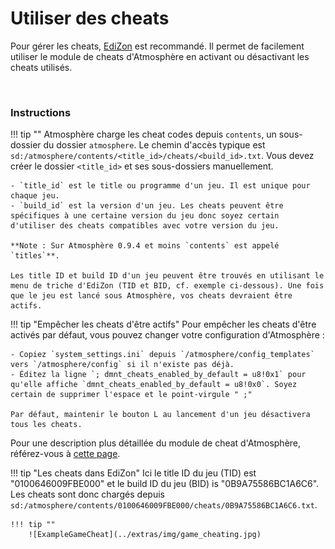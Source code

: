 # Utiliser des cheats

Pour gérer les cheats, [EdiZon](https://github.com/WerWolv/EdiZon/releases) est recommandé. Il permet de facilement utiliser le module de cheats d'Atmosphère en activant ou désactivant les cheats utilisés.

&nbsp;

### Instructions

!!! tip ""
    Atmosphère charge les cheat codes depuis `contents`, un sous-dossier du dossier `atmosphere`. Le chemin d'accès typique est `sd:/atmosphere/contents/<title_id>/cheats/<build_id>.txt`.
    Vous devez créer le dossier `<title_id>` et ses sous-dossiers manuellement.

    - `title_id` est le title ou programme d'un jeu. Il est unique pour chaque jeu.
    - `build_id` est la version d'un jeu. Les cheats peuvent être spécifiques à une certaine version du jeu donc soyez certain d'utiliser des cheats compatibles avec votre version du jeu.

    **Note : Sur Atmosphère 0.9.4 et moins `contents` est appelé `titles`**.

    Les title ID et build ID d'un jeu peuvent être trouvés en utilisant le menu de triche d'EdiZon (TID et BID, cf. exemple ci-dessous). Une fois que le jeu est lancé sous Atmosphère, vos cheats devraient être actifs.

!!! tip "Empêcher les cheats d'être actifs"
    Pour empêcher les cheats d'être activés par défaut, vous pouvez changer votre configuration d'Atmosphère :

    - Copiez `system_settings.ini` depuis `/atmosphere/config_templates` vers `/atmosphere/config` si il n'existe pas déjà.
    - Éditez la ligne `; dmnt_cheats_enabled_by_default = u8!0x1` pour qu'elle affiche `dmnt_cheats_enabled_by_default = u8!0x0`. Soyez certain de supprimer l'espace et le point-virgule " ;"

    Par défaut, maintenir le bouton L au lancement d'un jeu désactivera tous les cheats.

Pour une description plus détaillée du module de cheat d'Atmosphère, référez-vous à [cette page](https://github.com/Atmosphere-NX/Atmosphere/blob/master/docs/features/cheats.md).

!!! tip "Les cheats dans EdiZon"
    Ici le title ID du jeu (TID) est "0100646009FBE000" et le build ID du jeu (BID) is "0B9A75586BC1A6C6". Les cheats sont donc chargés depuis `sd:/atmosphere/contents/0100646009FBE000/cheats/0B9A75586BC1A6C6.txt`.

    !!! tip ""
	    ![ExampleGameCheat](../extras/img/game_cheating.jpg)